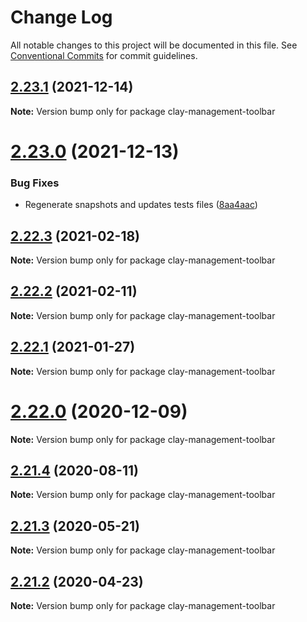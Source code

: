 # Change Log

All notable changes to this project will be documented in this file.
See [Conventional Commits](https://conventionalcommits.org) for commit guidelines.

## [2.23.1](https://github.com/liferay/clay/tree/master/packages/clay-management-toolbar/compare/v2.23.0...v2.23.1) (2021-12-14)

**Note:** Version bump only for package clay-management-toolbar





# [2.23.0](https://github.com/liferay/clay/tree/master/packages/clay-management-toolbar/compare/v2.22.4...v2.23.0) (2021-12-13)


### Bug Fixes

* Regenerate snapshots and updates tests files ([8aa4aac](https://github.com/liferay/clay/tree/master/packages/clay-management-toolbar/commit/8aa4aac))





## [2.22.3](https://github.com/liferay/clay/tree/master/packages/clay-management-toolbar/compare/v2.22.2...v2.22.3) (2021-02-18)

**Note:** Version bump only for package clay-management-toolbar





## [2.22.2](https://github.com/liferay/clay/tree/master/packages/clay-management-toolbar/compare/v2.22.1...v2.22.2) (2021-02-11)

**Note:** Version bump only for package clay-management-toolbar





## [2.22.1](https://github.com/liferay/clay/tree/master/packages/clay-management-toolbar/compare/v2.22.0...v2.22.1) (2021-01-27)

**Note:** Version bump only for package clay-management-toolbar





# [2.22.0](https://github.com/liferay/clay/tree/master/packages/clay-management-toolbar/compare/v2.21.5...v2.22.0) (2020-12-09)

**Note:** Version bump only for package clay-management-toolbar





## [2.21.4](https://github.com/liferay/clay/tree/master/packages/clay-management-toolbar/compare/v2.21.3...v2.21.4) (2020-08-11)

**Note:** Version bump only for package clay-management-toolbar





## [2.21.3](https://github.com/liferay/clay/tree/master/packages/clay-management-toolbar/compare/v2.21.2...v2.21.3) (2020-05-21)

**Note:** Version bump only for package clay-management-toolbar





## [2.21.2](https://github.com/liferay/clay/tree/master/packages/clay-management-toolbar/compare/v2.21.1...v2.21.2) (2020-04-23)

**Note:** Version bump only for package clay-management-toolbar
